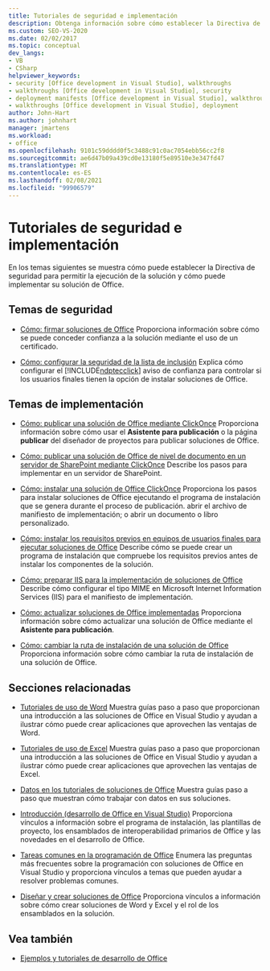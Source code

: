 ```yaml
---
title: Tutoriales de seguridad e implementación
description: Obtenga información sobre cómo establecer la Directiva de seguridad para permitir la ejecución de la solución y cómo puede implementar su solución de Office.
ms.custom: SEO-VS-2020
ms.date: 02/02/2017
ms.topic: conceptual
dev_langs:
- VB
- CSharp
helpviewer_keywords:
- security [Office development in Visual Studio], walkthroughs
- walkthroughs [Office development in Visual Studio], security
- deployment manifests [Office development in Visual Studio], walkthroughs
- walkthroughs [Office development in Visual Studio], deployment
author: John-Hart
ms.author: johnhart
manager: jmartens
ms.workload:
- office
ms.openlocfilehash: 9101c59dddd0f5c3488c91c0ac7054ebb56cc2f8
ms.sourcegitcommit: ae6d47b09a439cd0e13180f5e89510e3e347fd47
ms.translationtype: MT
ms.contentlocale: es-ES
ms.lasthandoff: 02/08/2021
ms.locfileid: "99906579"
---
```

# <a name="security-and-deployment-walkthroughs"></a>Tutoriales de seguridad e implementación
  En los temas siguientes se muestra cómo puede establecer la Directiva de seguridad para permitir la ejecución de la solución y cómo puede implementar su solución de Office.

## <a name="security-topics"></a>Temas de seguridad
- [Cómo: firmar soluciones de Office](../vsto/how-to-sign-office-solutions.md) Proporciona información sobre cómo se puede conceder confianza a la solución mediante el uso de un certificado.

- [Cómo: configurar la seguridad de la lista de inclusión](../vsto/how-to-configure-inclusion-list-security.md) Explica cómo configurar el [!INCLUDE[ndptecclick](../vsto/includes/ndptecclick-md.md)] aviso de confianza para controlar si los usuarios finales tienen la opción de instalar soluciones de Office.

## <a name="deployment-topics"></a>Temas de implementación
- [Cómo: publicar una solución de Office mediante ClickOnce](/previous-versions/bb386095(v=vs.110)) Proporciona información sobre cómo usar el **Asistente para publicación** o la página **publicar** del diseñador de proyectos para publicar soluciones de Office.

- [Cómo: publicar una solución de Office de nivel de documento en un servidor de SharePoint mediante ClickOnce](/previous-versions/bb608595(v=vs.110)) Describe los pasos para implementar en un servidor de SharePoint.

- [Cómo: instalar una solución de Office ClickOnce](/previous-versions/bb608592(v=vs.110)) Proporciona los pasos para instalar soluciones de Office ejecutando el programa de instalación que se genera durante el proceso de publicación. abrir el archivo de manifiesto de implementación; o abrir un documento o libro personalizado.

- [Cómo: instalar los requisitos previos en equipos de usuarios finales para ejecutar soluciones de Office](/previous-versions/bb608608(v=vs.110)) Describe cómo se puede crear un programa de instalación que compruebe los requisitos previos antes de instalar los componentes de la solución.

- [Cómo: preparar IIS para la implementación de soluciones de Office](/previous-versions/bb608629(v=vs.110)) Describe cómo configurar el tipo MIME en Microsoft Internet Information Services (IIS) para el manifiesto de implementación.

- [Cómo: actualizar soluciones de Office implementadas](/previous-versions/bb157871(v=vs.110)) Proporciona información sobre cómo actualizar una solución de Office mediante el **Asistente para publicación**.

- [Cómo: cambiar la ruta de instalación de una solución de Office](/previous-versions/bb608626(v=vs.110)) Proporciona información sobre cómo cambiar la ruta de instalación de una solución de Office.

## <a name="related-sections"></a>Secciones relacionadas
- [Tutoriales de uso de Word](../vsto/walkthroughs-using-word.md) Muestra guías paso a paso que proporcionan una introducción a las soluciones de Office en Visual Studio y ayudan a ilustrar cómo puede crear aplicaciones que aprovechen las ventajas de Word.

- [Tutoriales de uso de Excel](../vsto/walkthroughs-using-excel.md) Muestra guías paso a paso que proporcionan una introducción a las soluciones de Office en Visual Studio y ayudan a ilustrar cómo puede crear aplicaciones que aprovechen las ventajas de Excel.

- [Datos en los tutoriales de soluciones de Office](../vsto/data-in-office-solutions-walkthroughs.md) Muestra guías paso a paso que muestran cómo trabajar con datos en sus soluciones.

- [Introducción &#40;desarrollo de Office en Visual Studio&#41;](../vsto/getting-started-office-development-in-visual-studio.md) Proporciona vínculos a información sobre el programa de instalación, las plantillas de proyecto, los ensamblados de interoperabilidad primarios de Office y las novedades en el desarrollo de Office.

- [Tareas comunes en la programación de Office](../vsto/common-tasks-in-office-programming.md) Enumera las preguntas más frecuentes sobre la programación con soluciones de Office en Visual Studio y proporciona vínculos a temas que pueden ayudar a resolver problemas comunes.

- [Diseñar y crear soluciones de Office](../vsto/designing-and-creating-office-solutions.md) Proporciona vínculos a información sobre cómo crear soluciones de Word y Excel y el rol de los ensamblados en la solución.

## <a name="see-also"></a>Vea también
- [Ejemplos y tutoriales de desarrollo de Office](../vsto/office-development-samples-and-walkthroughs.md)